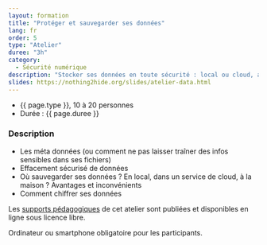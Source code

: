 ```yaml
---
layout: formation
title: "Protéger et sauvegarder ses données"
lang: fr
order: 5
type: "Atelier"
duree: "3h"
category: 
  - Sécurité numérique
description: "Stocker ses données en toute sécurité : local ou cloud, avantages et inconvénients. Un point sur les metadonnées."
slides: https://nothing2hide.org/slides/atelier-data.html
---
```



- {{ page.type }}, 10 à 20 personnes
- Durée : {{ page.duree }}

### Description

  - Les méta données (ou comment ne pas laisser traîner des infos sensibles dans ses fichiers)
  - Effacement sécurisé de données
  - Où sauvegarder ses données ? En local, dans un service de cloud, à la maison ? Avantages et inconvénients
  - Comment chiffrer ses données


Les [supports pédagogiques]({{page.slides}})  de cet atelier sont publiées et disponibles en ligne sous licence libre.

Ordinateur ou smartphone obligatoire pour les participants.
